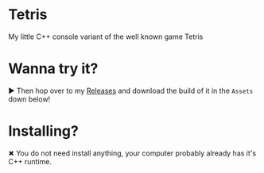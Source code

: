 # Tetris
My little C++ console variant of the well known game Tetris

# Wanna try it? 
▶ Then hop over to my [Releases](https://github.com/M1chelle99/Tetris/releases) and download the build of it in the `Assets` down below! 

# Installing?
✖ You do not need install anything, your computer probably already has it's C++ runtime.
